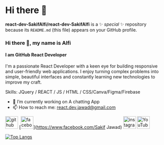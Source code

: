 # Hi there 👋


**react-dev-SakifAlfi/react-dev-SakifAlfi** is a ✨ _special_ ✨ repository because its `README.md` (this file) appears on your GitHub profile.
### Hi there 👋, my name is Alfi
#### I am GitHub React Developer


I'm a passionate React Developer with a keen eye for building responsive and user-friendly web applications. I enjoy turning complex problems into simple, beautiful interfaces and constantly learning new technologies to improve my craft.

Skills:  JQuery / REACT / JS / HTML / CSS/Canva/Figma/Firebase

- 🔭 I’m currently working on A chatting App 
- 📫 How to reach me: react.dev.jawad@gmail.com 


[<img src='https://cdn.jsdelivr.net/npm/simple-icons@3.0.1/icons/github.svg' alt='github' height='40'>](https://github.com/react-dev-SakiAlfi)  [<img src='https://cdn.jsdelivr.net/npm/simple-icons@3.0.1/icons/facebook.svg' alt='facebook' height='40'>](https://www.facebook.com/Sakif Jawad)  [<img src='https://cdn.jsdelivr.net/npm/simple-icons@3.0.1/icons/instagram.svg' alt='instagram' height='40'>](https://www.instagram.com/jawad_sakif_reactdev/)  [<img src='https://cdn.jsdelivr.net/npm/simple-icons@3.0.1/icons/youtube.svg' alt='YouTube' height='40'>](https://www.youtube.com/channel/re_dev)  

[![Top Langs](https://github-readme-stats.vercel.app/api/top-langs/?username=react-dev-SakiAlfi)](https://github.com/anuraghazra/github-readme-stats)

